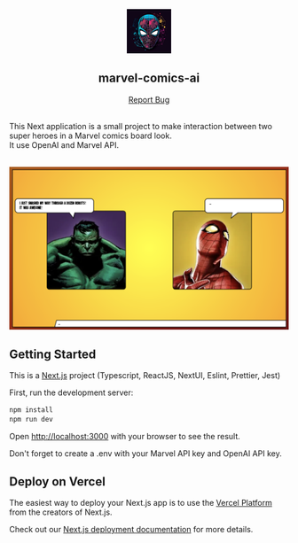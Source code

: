   <div align="center">
  <a href="https://github.com/clementlebas/light-image-gallery">
    <img src="./public/logo.png" alt="Logo" width="80" height="80">
  </a>

  <h2 align="center">marvel-comics-ai</h3>

  <a href="https://github.com/clementlebas/marvel-comics-ai/issues">Report Bug</a>
  <br />
  <br />
</div>


  
  <p align="left" id="about-the-project">
    This Next application is a small project to make interaction between two super heroes in a Marvel comics board look. 
    <br />
    It use OpenAI and Marvel API.
    <br />
    <br /> 
  </p>

![Demo app](./public/demo.png)

## Getting Started

This is a [Next.js](https://nextjs.org/) project (Typescript, ReactJS, NextUI, Eslint, Prettier, Jest)

First, run the development server:

```bash
npm install
npm run dev
```

Open [http://localhost:3000](http://localhost:3000) with your browser to see the result.

Don't forget to create a .env with your Marvel API key and OpenAI API key.

## Deploy on Vercel

The easiest way to deploy your Next.js app is to use the [Vercel Platform](https://vercel.com/new?utm_medium=default-template&filter=next.js&utm_source=create-next-app&utm_campaign=create-next-app-readme) from the creators of Next.js.

Check out our [Next.js deployment documentation](https://nextjs.org/docs/deployment) for more details.
